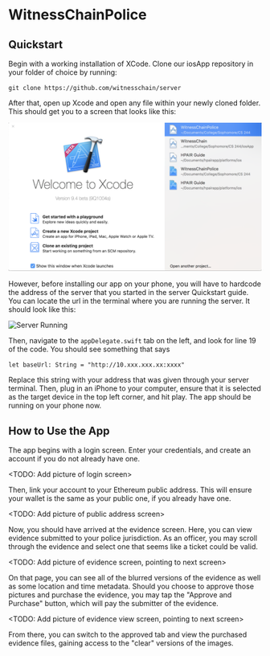 # WitnessChainPolice

## Quickstart

Begin with a working installation of XCode. Clone our iosApp repository in your folder of choice by running:

```
git clone https://github.com/witnesschain/server
```
After that, open up Xcode and open any file within your newly cloned folder. This should get you to a screen that looks like this:

![XCode Start Screen](images/xcode.png)

However, before installing our app on your phone, you will have to hardcode the address of the server that you started in the server Quickstart guide. You can locate the url in the terminal where you are running the server. It should look like this:

![Server Running](images/terminal.png)

Then, navigate to the ```appDelegate.swift``` tab on the left, and look for line 19 of the code. You should see something that says

```
let baseUrl: String = "http://10.xxx.xxx.xx:xxxx"
```

Replace this string with your address that was given through your server terminal. Then, plug in an iPhone to your computer, ensure that it is selected as the target device in the top left corner, and hit play. The app should be running on your phone now.


## How to Use the App

The app begins with a login screen. Enter your credentials, and create an account if you do not already have one.

<TODO: Add picture of login screen>

Then, link your account to your Ethereum public address. This will ensure your wallet is the same as your public one, if you already have one.

<TODO: Add picture of public address screen>

Now, you should have arrived at the evidence screen. Here, you can view evidence submitted to your police jurisdiction. As an officer, you may scroll through the evidence and select one that seems like a ticket could be valid.

<TODO: Add picture of evidence screen, pointing to next screen>

On that page, you can see all of the blurred versions of the evidence as well as some location and time metadata. Should you choose to approve those pictures and purchase the evidence, you may tap the "Approve and Purchase" button, which will pay the submitter of the evidence.

<TODO: Add picture of evidence view screen, pointing to next screen>

From there, you can switch to the approved tab and view the purchased evidence files, gaining access to the "clear" versions of the images.
